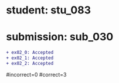 # student: stu_083
# submission: sub_030

```diff
+ ex02_0: Accepted
+ ex02_1: Accepted
+ ex02_2: Accepted
```
#incorrect=0
#correct=3
